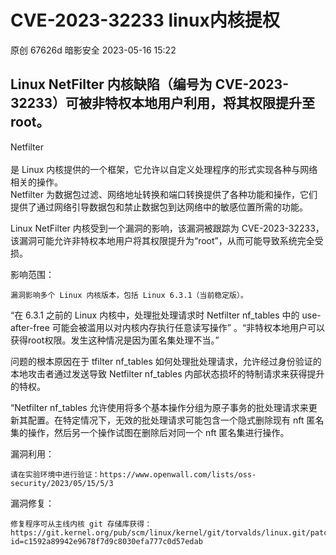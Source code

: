 #  CVE-2023-32233 linux内核提权   
原创 67626d  暗影安全   2023-05-16 15:22  
  
## Linux NetFilter 内核缺陷（编号为 CVE-2023-32233）可被非特权本地用户利用，将其权限提升至 root。  
  
  
Netfilter  
   
是 Linux 内核提供的一个框架，它允许以自定义处理程序的形式实现各种与网络相关的操作。  
Netfilter 为数据包过滤、网络地址转换和端口转换提供了各种功能和操作，它们提供了通过网络引导数据包和禁止数据包到达网络中的敏感位置所需的功能。  
  
Linux NetFilter 内核受到一个漏洞的影响，该漏洞被跟踪为 CVE-2023-32233，该漏洞可能允许非特权本地用户将其权限提升为“root”，从而可能导致系统完全受损。  
  
影响范围：  
```
漏洞影响多个 Linux 内核版本，包括 Linux 6.3.1（当前稳定版）。
```  
  
  
“在 6.3.1 之前的 Linux 内核中，处理批处理请求时 Netfilter nf_tables 中的 use-after-free 可能会被滥用以对内核内存执行任意读写操作” 。“非特权本地用户可以获得root权限。发生这种情况是因为匿名集处理不当。”  
  
问题的根本原因在于 tfilter nf_tables 如何处理批处理请求，允许经过身份验证的本地攻击者通过发送导致 Netfilter nf_tables 内部状态损坏的特制请求来获得提升的特权。  
  
“Netfilter nf_tables 允许使用将多个基本操作分组为原子事务的批处理请求来更新其配置。在特定情况下，无效的批处理请求可能包含一个隐式删除现有 nft 匿名集的操作，然后另一个操作试图在删除后对同一个 nft 匿名集进行操作。  
  
漏洞利用：  
```
请在实验环境中进行验证：https://www.openwall.com/lists/oss-security/2023/05/15/5/3
```  
  
  
漏洞修复：  
```
修复程序可从主线内核 git 存储库获得：https://git.kernel.org/pub/scm/linux/kernel/git/torvalds/linux.git/patch/?id=c1592a89942e9678f7d9c8030efa777c0d57edab 
```  
  
  
  
  
